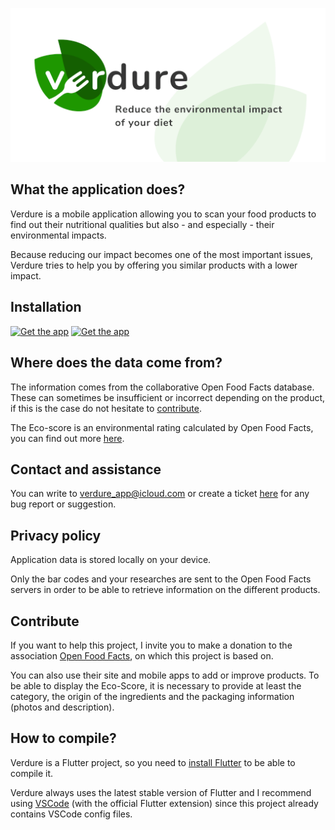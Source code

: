 ![Banner](/raw_graphics/banner_en.png)

## What the application does?

Verdure is a mobile application allowing you to scan your food products to find out their nutritional qualities but also - and especially - their environmental impacts.

Because reducing our impact becomes one of the most important issues, Verdure tries to help you by offering you similar products with a lower impact.

## Installation
[<img src="https://itsallwidgets.com/images/google.png"
     alt="Get the app"
     height="70">](https://play.google.com/store/apps/details?id=net.frju.ecoscore)
[<img src="https://itsallwidgets.com/images/apple.png"
     alt="Get the app"
     height="70">](https://apps.apple.com/app/id1574642934)

## Where does the data come from?

The information comes from the collaborative Open Food Facts database. These can sometimes be insufficient or incorrect depending on the product, if this is the case do not hesitate to [contribute](#contribute).

The Eco-score is an environmental rating calculated by Open Food Facts, you can find out more [here](https://docs.score-environnemental.com).

## Contact and assistance

You can write to [verdure_app@icloud.com](mailto:verdure_app@icloud.com) or create a ticket [here](https://github.com/FredJul/verdure/issues/new) for any bug report or suggestion.

## Privacy policy

Application data is stored locally on your device.

Only the bar codes and your researches are sent to the Open Food Facts servers in order to be able to retrieve information on the different products.

## Contribute

If you want to help this project, I invite you to make a donation to the association [Open Food Facts](https://openfoodfacts.org/donate-to-open-food-facts), on which this project is based on.

You can also use their site and mobile apps to add or improve products. To be able to display the Eco-Score, it is necessary to provide at least the category, the origin of the ingredients and the packaging information (photos and description).

## How to compile?

Verdure is a Flutter project, so you need to [install Flutter](https://flutter.dev/docs/get-started/install) to be able to compile it.

Verdure always uses the latest stable version of Flutter and I recommend using [VSCode](https://code.visualstudio.com/) (with the official Flutter extension) since this project already contains VSCode config files.
